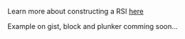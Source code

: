 Learn more about constructing a RSI [here](http://stockcharts.com/school/doku.php?id=chart_school:technical_indicators:relative_strength_index_rsi)

Example on gist, block and plunker comming soon...